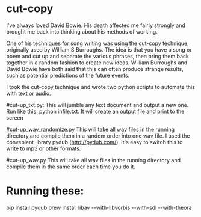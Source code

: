 # cut-copy

I've always loved David Bowie. His death affected me fairly strongly and brought me back into thinking about his methods of working. 

One of his techniques for song writing was using the cut-copy technique, originally used by William S Burroughs. The idea is that you have a song or poem and cut up and separate the various phrases, then bring them back together in a random fashion to create new ideas. 
William Burroughs and David Bowie have both said that this can often produce strange results, such as potential predictions of the future events.

I took the cut-copy technique and wrote two python scripts to automate this with text or audio. 

#cut-up_txt.py:
This will jumble any text document and output a new one.
Run like this:
python infile.txt. It will create an output file and print to the screen

#cut-up_wav_randomize.py
This will take all wav files in the running directory and compile them in a random order into one wav file. I used the convenient library pydub (http://pydub.com/). It's easy to switch this to write to mp3 or other formats.

#cut-up_wav.py
This will take all wav files in the running directory and compile them in the same order each time you do it. 

# Running these:
pip install pydub
brew install libav --with-libvorbis --with-sdl --with-theora